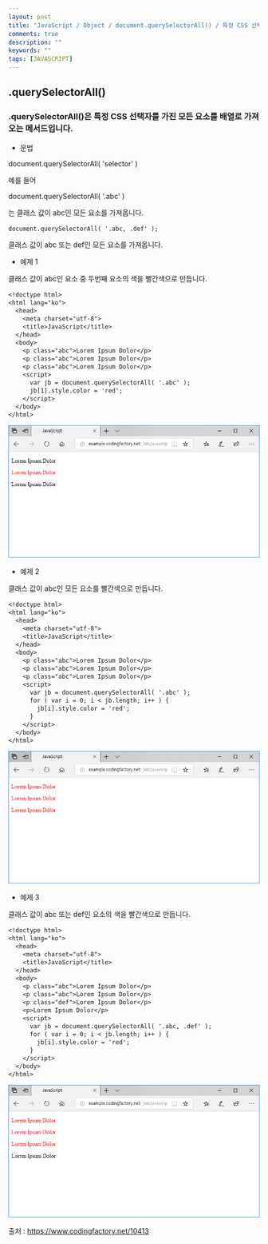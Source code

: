```yaml
---
layout: post
title: "JavaScript / Object / document.querySelectorAll() / 특정 CSS 선택자를 가진 모든 요소 선택하는 메서드"
comments: true
description: ""
keywords: ""
tags: [JAVASCRIPT]
---
```


## .querySelectorAll()

### .querySelectorAll()은 특정 CSS 선택자를 가진 모든 요소를 배열로 가져오는 메서드입니다.

- 문법

document.querySelectorAll( 'selector' )

예를 들어

document.querySelectorAll( '.abc' )

는 클래스 값이 abc인 모든 요소를 가져옵니다.

```
document.querySelectorAll( '.abc, .def' );
```

클래스 값이 abc 또는 def인 모든 요소를 가져옵니다.

- 예제 1

클래스 값이 abc인 요소 중 두번째 요소의 색을 빨간색으로 만듭니다.

```
<!doctype html>
<html lang="ko">
  <head>
    <meta charset="utf-8">
    <title>JavaScript</title>
  </head>
  <body>
    <p class="abc">Lorem Ipsum Dolor</p>
    <p class="abc">Lorem Ipsum Dolor</p>
    <p class="abc">Lorem Ipsum Dolor</p>
    <script>
      var jb = document.querySelectorAll( '.abc' );
      jb[1].style.color = 'red';
    </script>
  </body>
</html>
```
![JavaScript-querySelectorAll-01](/images/javascript/JavaScript-querySelectorAll-01.png)

- 예제 2

클래스 값이 abc인 모든 요소를 빨간색으로 만듭니다.

```
<!doctype html>
<html lang="ko">
  <head>
    <meta charset="utf-8">
    <title>JavaScript</title>
  </head>
  <body>
    <p class="abc">Lorem Ipsum Dolor</p>
    <p class="abc">Lorem Ipsum Dolor</p>
    <p class="abc">Lorem Ipsum Dolor</p>
    <script>
      var jb = document.querySelectorAll( '.abc' );
      for ( var i = 0; i < jb.length; i++ ) {
        jb[i].style.color = 'red';
      }
    </script>
  </body>
</html>
```
![JavaScript-querySelectorAll-02](/images/javascript/JavaScript-querySelectorAll-02.png)

- 예제 3

클래스 값이 abc 또는 def인 요소의 색을 빨간색으로 만듭니다.

```
<!doctype html>
<html lang="ko">
  <head>
    <meta charset="utf-8">
    <title>JavaScript</title>
  </head>
  <body>
    <p class="abc">Lorem Ipsum Dolor</p>
    <p class="abc">Lorem Ipsum Dolor</p>
    <p class="def">Lorem Ipsum Dolor</p>
    <p>Lorem Ipsum Dolor</p>
    <script>
      var jb = document.querySelectorAll( '.abc, .def' );
      for ( var i = 0; i < jb.length; i++ ) {
        jb[i].style.color = 'red';
      }
    </script>
  </body>
</html>
```
![JavaScript-querySelectorAll-03](/images/javascript/JavaScript-querySelectorAll-03.png)

출처 : https://www.codingfactory.net/10413